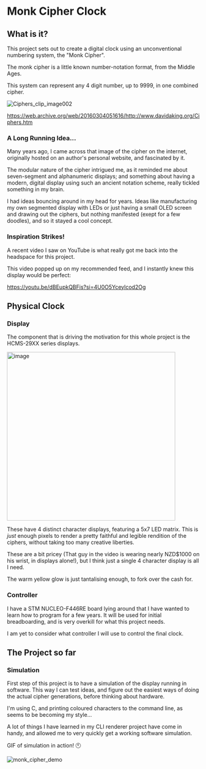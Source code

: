 # Monk Cipher Clock
## What is it?
This project sets out to create a digital clock using an unconventional numbering system, the "Monk Cipher".

The monk cipher is a little known number-notation format, from the Middle Ages. 

This system can represent any 4 digit number, up to 9999, in one combined cipher.

![Ciphers_clip_image002](https://github.com/user-attachments/assets/f338e3f2-74d1-4d38-98e8-4bbcf10ae430)

https://web.archive.org/web/20160304051616/http://www.davidaking.org/Ciphers.htm

### A Long Running Idea...
Many years ago, I came across that image of the cipher on the internet, originally hosted on an author's personal website, and fascinated by it.

The modular nature of the cipher intrigued me, as it reminded me about seven-segment and alphanumeric displays; and something about having a modern, digital display using such an ancient notation scheme, really tickled something in my brain.

I had ideas bouncing around in my head for years. Ideas like manufacturing my own segmented display with LEDs or just having a small OLED screen and drawing out the ciphers, but nothing manifested (exept for a few doodles), and so it stayed a cool concept.

### Inspiration Strikes!
A recent video I saw on YouTube is what really got me back into the headspace for this project.

This video popped up on my recommended feed, and I instantly knew this display would be perfect:

https://youtu.be/dBEupkQBFis?si=4U0O5Yceylcod2Og

## Physical Clock
### Display
The component that is driving the motivation for this whole project is the HCMS-29XX series displays.

<img width="440" height="440" alt="image" src="https://github.com/user-attachments/assets/391bc03e-e904-436c-a2d7-6f0baec13949" />

These have 4 distinct character displays, featuring a 5x7 LED matrix.
This is *just* enough pixels to render a pretty faithful and legible rendition of the ciphers, without taking too many creative liberties.

These are a bit pricey (That guy in the video is wearing nearly NZD$1000 on his wrist, in displays alone!), but I think just a single 4 character display is all I need. 

The warm yellow glow is just tantalising enough, to fork over the cash for.

### Controller
I have a STM NUCLEO-F446RE board lying around that I have wanted to learn how to program for a few years.
It will be used for initial breadboarding, and is very overkill for what this project needs.

I am yet to consider what controller I will use to control the final clock.

## The Project so far
### Simulation
First step of this project is to have a simulation of the display running in software. This way I can test ideas, and figure out the easiest ways of doing the actual cipher generations, before thinking about hardware.

I'm using C, and printing coloured characters to the command line, as seems to be becoming my style...

A lot of things I have learned in my CLI renderer project have come in handy, and allowed me to very quickly get a working software simulation.

GIF of simulation in action! 🕚

![monk_cipher_demo](https://github.com/user-attachments/assets/be240ae9-60c9-4d60-ad5b-26dfa432a1c0)
